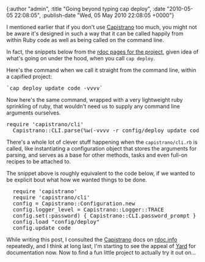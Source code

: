 

{:author "admin", :title "Going beyond typing cap deploy", :date "2010-05-05 22:08:05", :publish-date "Wed, 05 May 2010 22:08:05 +0000"}



<!-- content below -->

I mentioned earlier that if you don't use [Capistrano][] too much, you might not be aware it's designed in such a way that it can be called happily from within Ruby code as well as being called on the command line.

In fact, the snippets below from the [rdoc pages for the project](http://rdoc.info/projects/jamis/capistrano "rdoc.info :: capistrano"), given idea of what's going on under the hood, when you call `cap deploy`.

Here's the command when we call it straight from the command line, within a capified project:

<pre lang="bash">
`cap deploy update_code -vvvv` 
</pre>

Now here's the same command, wrapped with a very lightweight ruby sprinkling of ruby, that wouldn't need us to supply any command line arguments ourselves.

<pre lang="ruby">
require 'capistrano/cli'
  Capistrano::CLI.parse(%w(-vvvv -r config/deploy update_code)).execute!
</pre>

There's a whole lot of clever stuff happening when the `capistrano/cli.rb` is called, like instantiating a configuration object that stores the arguments for parsing, and serves as a base for other methods, tasks and even full-on recipes to be attached to. 

The snippet above is roughly equivalent to the code below, if we wanted to be explicit bout what how we wanted things to be done.

<pre lang="ruby">
  require 'capistrano'
  require 'capistrano/cli'
  config = Capistrano::Configuration.new
  config.logger_level = Capistrano::Logger::TRACE
  config.set(:password) { Capistrano::CLI.password_prompt }
  config.load "config/deploy"
  config.update_code
</pre>

While writing this post, I consulted the [Capistrano][] docs on [rdoc.info](http://rdoc.info/ "rdoc.info") repeatedly, and I think at long last, I'm starting to see the appeal of [Yard](http://yardoc.org/ "YARD 0.5.4 - The Longest") for documentation now. Now to find a fun little project to actually try it out on...


[Capistrano]: www.capify.org "Capistrano"

